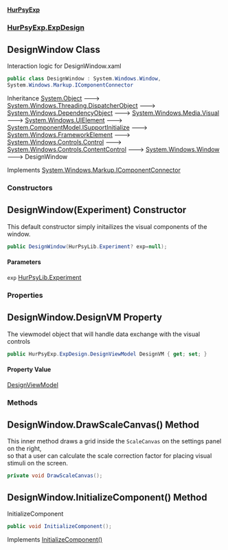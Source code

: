#### [HurPsyExp](index.md 'index')
### [HurPsyExp.ExpDesign](HurPsyExp.ExpDesign.md 'HurPsyExp.ExpDesign')

## DesignWindow Class

Interaction logic for DesignWindow.xaml

```csharp
public class DesignWindow : System.Windows.Window,
System.Windows.Markup.IComponentConnector
```

Inheritance [System.Object](https://docs.microsoft.com/en-us/dotnet/api/System.Object 'System.Object') &#129106; [System.Windows.Threading.DispatcherObject](https://docs.microsoft.com/en-us/dotnet/api/System.Windows.Threading.DispatcherObject 'System.Windows.Threading.DispatcherObject') &#129106; [System.Windows.DependencyObject](https://docs.microsoft.com/en-us/dotnet/api/System.Windows.DependencyObject 'System.Windows.DependencyObject') &#129106; [System.Windows.Media.Visual](https://docs.microsoft.com/en-us/dotnet/api/System.Windows.Media.Visual 'System.Windows.Media.Visual') &#129106; [System.Windows.UIElement](https://docs.microsoft.com/en-us/dotnet/api/System.Windows.UIElement 'System.Windows.UIElement') &#129106; [System.ComponentModel.ISupportInitialize](https://docs.microsoft.com/en-us/dotnet/api/System.ComponentModel.ISupportInitialize 'System.ComponentModel.ISupportInitialize') &#129106; [System.Windows.FrameworkElement](https://docs.microsoft.com/en-us/dotnet/api/System.Windows.FrameworkElement 'System.Windows.FrameworkElement') &#129106; [System.Windows.Controls.Control](https://docs.microsoft.com/en-us/dotnet/api/System.Windows.Controls.Control 'System.Windows.Controls.Control') &#129106; [System.Windows.Controls.ContentControl](https://docs.microsoft.com/en-us/dotnet/api/System.Windows.Controls.ContentControl 'System.Windows.Controls.ContentControl') &#129106; [System.Windows.Window](https://docs.microsoft.com/en-us/dotnet/api/System.Windows.Window 'System.Windows.Window') &#129106; DesignWindow

Implements [System.Windows.Markup.IComponentConnector](https://docs.microsoft.com/en-us/dotnet/api/System.Windows.Markup.IComponentConnector 'System.Windows.Markup.IComponentConnector')
### Constructors

<a name='HurPsyExp.ExpDesign.DesignWindow.DesignWindow(HurPsyLib.Experiment)'></a>

## DesignWindow(Experiment) Constructor

This default constructor simply initailizes the visual components of the window.

```csharp
public DesignWindow(HurPsyLib.Experiment? exp=null);
```
#### Parameters

<a name='HurPsyExp.ExpDesign.DesignWindow.DesignWindow(HurPsyLib.Experiment).exp'></a>

`exp` [HurPsyLib.Experiment](https://docs.microsoft.com/en-us/dotnet/api/HurPsyLib.Experiment 'HurPsyLib.Experiment')
### Properties

<a name='HurPsyExp.ExpDesign.DesignWindow.DesignVM'></a>

## DesignWindow.DesignVM Property

The viewmodel object that will handle data exchange with the visual controls

```csharp
public HurPsyExp.ExpDesign.DesignViewModel DesignVM { get; set; }
```

#### Property Value
[DesignViewModel](HurPsyExp.ExpDesign.DesignViewModel.md 'HurPsyExp.ExpDesign.DesignViewModel')
### Methods

<a name='HurPsyExp.ExpDesign.DesignWindow.DrawScaleCanvas()'></a>

## DesignWindow.DrawScaleCanvas() Method

This inner method draws a grid inside the `ScaleCanvas` on the settings panel on the right,  
so that a user can calculate the scale correction factor for placing visual stimuli on the screen.

```csharp
private void DrawScaleCanvas();
```

<a name='HurPsyExp.ExpDesign.DesignWindow.InitializeComponent()'></a>

## DesignWindow.InitializeComponent() Method

InitializeComponent

```csharp
public void InitializeComponent();
```

Implements [InitializeComponent()](https://docs.microsoft.com/en-us/dotnet/api/System.Windows.Markup.IComponentConnector.InitializeComponent 'System.Windows.Markup.IComponentConnector.InitializeComponent')